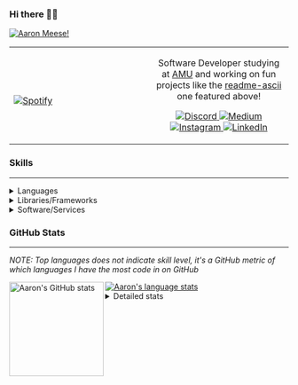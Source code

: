 ### Hi there 👋🏻
[![Aaron Meese!](https://user-images.githubusercontent.com/17814535/88975338-a2aabf00-d27f-11ea-963f-8a19608716b4.png)](https://github.com/ajmeese7/readme-ascii "README ASCII")

<!-- Modified from project here: https://github.com/novatorem/novatorem -->
<table width="100%"> 
  <tr>
  <td width="50%">
      
&nbsp; <br> [![Spotify](https://ajmeese7.vercel.app/api/spotify)](https://open.spotify.com/user/ajmeese)

  </td>
  <td width="50%">

<p align="center">
Software Developer studying at <a href="https://www.amu.apus.edu/">AMU</a> and working on fun 
projects like the <a href="https://github.com/ajmeese7/readme-ascii">readme-ascii</a> one featured above!
</p>
<p align="center">
  <a href="https://discord.gg/PxRTQg3">
    <img src="https://img.shields.io/badge/discord-ajmeese7%234835-369?style=flat-square&logo=discord&logoColor=white&color=purple" alt="Discord" title="Discord">
  </a>
  <a href="https://link.aaronmeese.com/medium">
    <img src="https://img.shields.io/badge/medium-ajmeese7-1DB954?style=flat-square&logo=medium&logoColor=white" alt="Medium" title="Medium">
  </a>
  <br />
  <a href="https://link.aaronmeese.com/instagram">
    <img src="https://img.shields.io/badge/instagram-ajmeese7-1DB954?style=flat-square&logo=instagram&logoColor=white&color=c13584" alt="Instagram" title="Instagram">
  </a>
  <a href="https://link.aaronmeese.com/linkedin">
    <img src="https://img.shields.io/badge/linkedIn-aaronmeese-1DB954?style=flat-square&logo=linkedin&logoColor=white&color=blue" alt="LinkedIn" title="LinkedIn">
  </a>
</p>
  </td>
  </table>

[//]: <> (The `&nbsp;` is to have Aphelion take up more space)

### Skills ###
----
<details>
<summary>Languages</summary>

+ JavaScript
+ HTML
+ CSS
    + [README ASCII](https://github.com/ajmeese7/readme-ascii)
+ PHP
    + [Coupon Booked](https://github.com/ajmeese7/coupon-booked)
    + [Steam Summary](https://github.com/ajmeese7/steam-summary)
+ Java
    + [BRCC Java](https://github.com/ajmeese7/brcc-java)
    + [Euler Problems](https://github.com/ajmeese7/euler-problems)

</details>
<details>
<summary>Libraries/Frameworks</summary>

+ NodeJS
    + [Snapchat Share](https://github.com/ajmeese7/snapchat-share)
    + [FRC Spreadsheets](https://github.com/ajmeese7/frc-spreadsheets)
+ Cordova
+ React Native
+ jQuery
+ Discord.js
    + [Spambot](https://github.com/ajmeese7/spambot)
    + [Automatic Reactions](https://github.com/ajmeese7/automatic-reactions)
    + [Multiple Reactions](https://github.com/ajmeese7/multiple-reactions)
    + [Galley Calls](https://github.com/ajmeese7/galley-calls)
    + [Tatsu Toolbox](https://github.com/ajmeese7/tatsu-toolbox)
+ Puppeteer
    + [README ASCII](https://github.com/ajmeese7/readme-ascii)
    + [Dynamic Page Retrieval](https://github.com/ajmeese7/dynamic-page-retrieval)
+ Nightmare.js
    + [Steam Queue Clicker](https://github.com/ajmeese7/steam-queue-clicker)
    + [Repbot](https://github.com/ajmeese7/repbot)
+ Express
    + [Galley Calls](https://github.com/ajmeese7/galley-calls)
+ pdf-lib
+ async

</details>
<details>
<summary>Software/Services</summary>

+ Wallpaper Engine
    + [Random Wallpaper](https://github.com/ajmeese7/random-wallpaper)
    + [Image of the Day](https://github.com/ajmeese7/image-of-the-day)
+ phpMyAdmin
+ cPanel
+ Cloudinary
+ Cloudflare Workers
+ Firefox Extensions
    + [Chess Next Move](https://github.com/ajmeese7/chess-next-move)
    + [Gmail Label Organizer](https://github.com/ajmeese7/gmail-label-organizer)
+ Google Analytics
+ Heroku
+ Nexmo
+ Twilio
    + [Galley Calls](https://github.com/ajmeese7/galley-calls)
+ Sonix
    + [Galley Calls](https://github.com/ajmeese7/galley-calls)
+ Auth0
+ OneSignal

</details>

### GitHub Stats ###
----
*NOTE: Top languages does not indicate skill level, it's a GitHub metric of which languages I have the most code in on GitHub*

<a href="https://profile-summary-for-github.com/user/ajmeese7">
  <img align="left" height="170px" src="https://github-readme-stats.vercel.app/api?username=ajmeese7&show_icons=true&line_height=27&count_private=true&include_all_commits=true" alt="Aaron's GitHub stats"/>
  <img src="https://github-readme-stats.vercel.app/api/top-langs/?username=ajmeese7&hide_langs_below=5&layout=compact" alt="Aaron's language stats"/>
</a>

<details>
<summary>Detailed stats</summary>

### :zap: Recent Activity
<!--START_SECTION:activity-->
1. 💪 Opened PR [#17](https://github.com/dwyl/phoenix-liveview-todo-list-tutorial/pull/17) in [dwyl/phoenix-liveview-todo-list-tutorial](https://github.com/dwyl/phoenix-liveview-todo-list-tutorial)
2. 🗣 Commented on [#16](https://github.com/dwyl/elixir-auth-github-demo/issues/16) in [dwyl/elixir-auth-github-demo](https://github.com/dwyl/elixir-auth-github-demo)
3. ❗️ Closed issue [#55](https://github.com/ajmeese7/spambot/issues/55) in [ajmeese7/spambot](https://github.com/ajmeese7/spambot)
4. 🗣 Commented on [#55](https://github.com/ajmeese7/spambot/issues/55) in [ajmeese7/spambot](https://github.com/ajmeese7/spambot)
5. 🗣 Commented on [#7](https://github.com/ajmeese7/automatic-reactions/issues/7) in [ajmeese7/automatic-reactions](https://github.com/ajmeese7/automatic-reactions)
<!--END_SECTION:activity-->

### 🧐 Waka Stats
<!--START_SECTION:waka-->
**🐱 My Github Data** 

> 🏆 155 Contributions in the Year 2021
 > 
> 📦 65.9 kB Used in Github's Storage 
 > 
> 🚫 Not Opted to Hire
 > 
> 📜 53 Public Repositories 
 > 
> 🔑 20 Private Repositories  
 > 
**I'm an Early 🐤** 

```text
🌞 Morning    324 commits    ████████░░░░░░░░░░░░░░░░░   33.75% 
🌆 Daytime    407 commits    ██████████░░░░░░░░░░░░░░░   42.4% 
🌃 Evening    220 commits    █████░░░░░░░░░░░░░░░░░░░░   22.92% 
🌙 Night      9 commits      ░░░░░░░░░░░░░░░░░░░░░░░░░   0.94%

```
📅 **I'm Most Productive on Saturday** 

```text
Monday       117 commits    ███░░░░░░░░░░░░░░░░░░░░░░   12.19% 
Tuesday      125 commits    ███░░░░░░░░░░░░░░░░░░░░░░   13.02% 
Wednesday    101 commits    ██░░░░░░░░░░░░░░░░░░░░░░░   10.52% 
Thursday     114 commits    ███░░░░░░░░░░░░░░░░░░░░░░   11.88% 
Friday       144 commits    ███░░░░░░░░░░░░░░░░░░░░░░   15.0% 
Saturday     183 commits    ████░░░░░░░░░░░░░░░░░░░░░   19.06% 
Sunday       176 commits    ████░░░░░░░░░░░░░░░░░░░░░   18.33%

```


📊 **This Week I Spent My Time On** 

```text
⌚︎ Time Zone: America/Chicago

💬 Programming Languages: 
JavaScript               4 hrs 4 mins        ████████████████████░░░░░   82.71% 
SCSS                     44 mins             ███░░░░░░░░░░░░░░░░░░░░░░   15.09% 
CSS                      6 mins              ░░░░░░░░░░░░░░░░░░░░░░░░░   2.2%

🐱‍💻 Projects: 
stocks-dashboard         4 hrs 55 mins       █████████████████████████   100.0%

```

**I Mostly Code in JavaScript** 

```text
JavaScript               31 repos            ██████████████░░░░░░░░░░░   57.41% 
HTML                     9 repos             ████░░░░░░░░░░░░░░░░░░░░░   16.67% 
Java                     4 repos             █░░░░░░░░░░░░░░░░░░░░░░░░   7.41% 
CSS                      3 repos             █░░░░░░░░░░░░░░░░░░░░░░░░   5.56% 
Python                   3 repos             █░░░░░░░░░░░░░░░░░░░░░░░░   5.56%

```



<!--END_SECTION:waka-->
</details>
